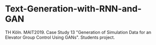 # Text-Generation-with-RNN-and-GAN
TH Köln. MAIT2019. Case Study 13 "Generation of Simulation Data for an Elevator Group Control Using GANs". Students project.
